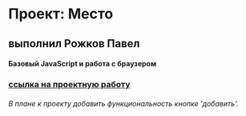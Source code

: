 # Проект: Место
## выполнил Рожков Павел
#### Базовый JavaScript и работа с браузером
### [ссылка на проектную работу](https://pp12233.github.io/mesto/)
###### В плане к проекту добавить функциональность кнопке 'добавить'.
